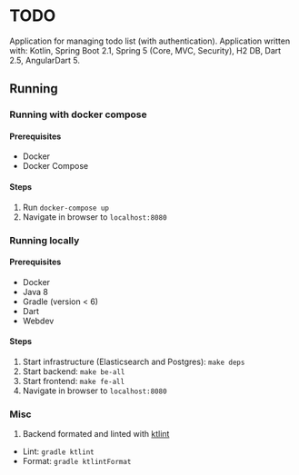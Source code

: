 # TODO

Application for managing todo list (with authentication). Application written with: Kotlin, Spring Boot 2.1, Spring 5 (Core, MVC, Security), H2 DB, Dart 2.5, AngularDart 5.


## Running

### Running with docker compose

#### Prerequisites
- Docker
- Docker Compose

#### Steps
1. Run `docker-compose up`
2. Navigate in browser to `localhost:8080`

### Running locally

#### Prerequisites
- Docker
- Java 8
- Gradle (version < 6)
- Dart
- Webdev

#### Steps
1. Start infrastructure (Elasticsearch and Postgres): `make deps`
2. Start backend: `make be-all`
3. Start frontend: `make fe-all`
4. Navigate in browser to `localhost:8080`


### Misc
1. Backend formated and linted with [ktlint](https://ktlint.github.io/)
- Lint: `gradle ktlint`
- Format: `gradle ktlintFormat`
